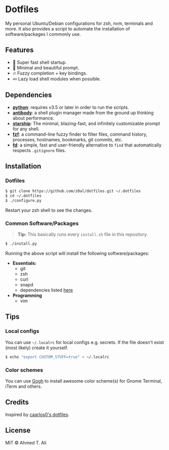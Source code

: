 # Dotfiles

My personal Ubuntu/Debian configurations for zsh, nvm, terminals and more. It also provides a script to automate the installation of software/packages I commonly use.

## Features

- 🚀 Super fast shell startup.
- 💅 Minimal and beautiful prompt.
- 🔥 Fuzzy completion + key bindings.
- 💤 Lazy load shell modules when possible.

## Dependencies

- [**python**][python]: requires v3.5 or later in order to run the scripts.
- [**antibody**][antibody]: a shell plugin manager made from the ground up thinking about performance.
- [**starship**][starship]: The minimal, blazing-fast, and infinitely customizable prompt for any shell.
- [**fzf**][fzf]: a command-line fuzzy finder to filter files, command history, processes, hostnames, bookmarks, git commits, etc.
- [**fd**][fd]: a simple, fast and user-friendly alternative to `find` that automatically respects `.gitignore` files.

## Installation

### Dotfiles

```sh
$ git clone https://github.com/z0al/dotfiles.git ~/.dotfiles
$ cd ~/.dotfiles
$ ./configure.py
```

Restart your zsh shell to see the changes.

### Common Software/Packages

> **Tip:** This basically runs every `install.sh` file in this repository.

```sh
$ ./install.py
```

Running the above script will install the following software/packages:

- **Essentials:**
  - git
  - zsh
  - curl
  - snapd
  - dependencies listed [here](#dependencies)
- **Programming**
  - vim

## Tips

### Local configs

You can use `~/.localrc` for local configs e.g. secrets. If the file doesn't exist (most likely) create it yourself.

```sh
$ echo "export CUSTOM_STUFF=true" > ~/.localrc
```

### Color schemes

You can use [Gogh][gogh] to install awesome color scheme(s) for Gnome Terminal, iTerm and others.

## Credits

Inspired by [caarlos0's dotfiles](https://github.com/caarlos0/dotfiles).

## License

MIT © Ahmed T. Ali

[antibody]: https://getantibody.github.io
[starship]: https://starship.rs/
[fzf]: https://github.com/junegunn/fzf
[fd]: https://github.com/sharkdp/fd
[gogh]: https://mayccoll.github.io/Gogh/
[python]: http://python.org/
